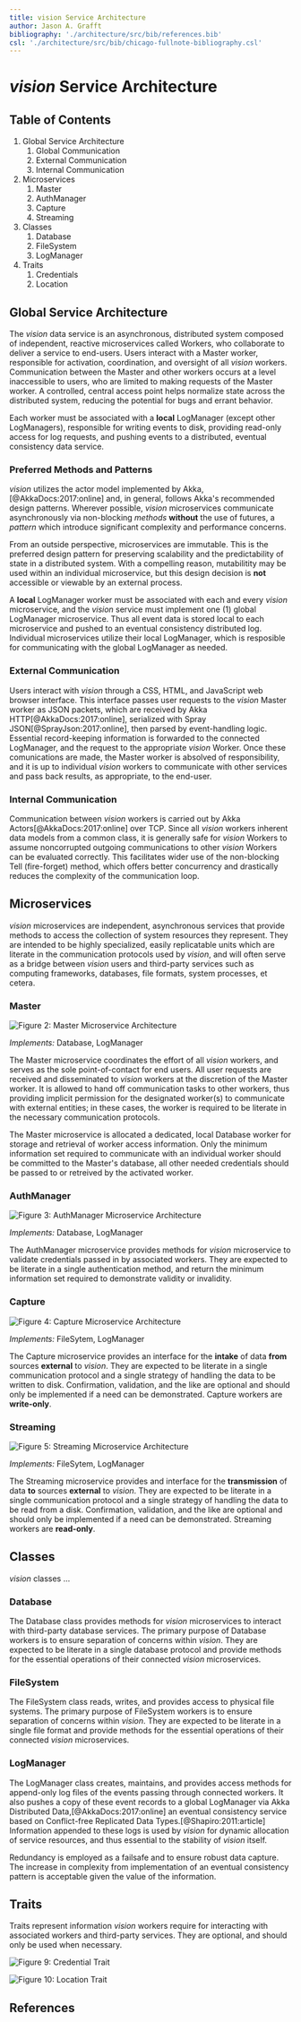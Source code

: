```yaml
---
title: vision Service Architecture
author: Jason A. Grafft
bibliography: './architecture/src/bib/references.bib'
csl: './architecture/src/bib/chicago-fullnote-bibliography.csl'
---
```

# *vision* Service Architecture
## Table of Contents
1. Global Service Architecture
    1. Global Communication
    2. External Communication
    3. Internal Communication
2. Microservices
    1. Master
    2. AuthManager
    3. Capture
    4. Streaming
3. Classes
    1. Database
    2. FileSystem
    3. LogManager
4. Traits
    1. Credentials
    2. Location

## Global Service Architecture
<!-- ![Figure 1: vision Global Service Architecture][GlobalService] -->

The *vision* data service is an asynchronous, distributed system composed of independent, reactive microservices called Workers, who collaborate to deliver a service to end-users. Users interact with a Master worker, responsible for activation, coordination, and oversight of all *vision* workers. Communication between the Master and other workers occurs at a level inaccessible to users, who are limited to making requests of the Master worker. A controlled, central access point helps normalize state across the distributed system, reducing the potential for bugs and errant behavior.

Each worker must be associated with a **local** LogManager (except other LogManagers), responsible for writing events to disk, providing read-only access for log requests, and pushing events to a distributed, eventual consistency data service.

### Preferred Methods and Patterns
*vision* utilizes the actor model implemented by Akka,[@AkkaDocs:2017:online] and, in general, follows Akka's recommended design patterns. Wherever possible, *vision* microservices communicate asynchronously via non-blocking *methods* **without** the use of futures, a *pattern* which introduce significant complexity and performance concerns.

From an outside perspective, microservices are immutable. This is the preferred design pattern for preserving scalability and the predictability of state in a distributed system. With a compelling reason, mutabilitity may be used within an individual microservice, but this design decision is **not** accessible or viewable by an external process.

A **local** LogManager worker must be associated with each and every *vision* microservice, and the *vision* service must implement one (1) global LogManager microservice. Thus all event data is stored local to each microservice and pushed to an eventual consistency distributed log. Individual microservices utilize their local LogManager, which is resposible for communicating with the global LogManager as needed.

### External Communication
Users interact with *vision* through a CSS, HTML, and JavaScript web browser interface. This interface passes user requests to the *vision* Master worker as JSON packets, which are received by Akka HTTP[@AkkaDocs:2017:online], serialized with Spray JSON[@SprayJson:2017:online], then parsed by event-handling logic. Essential record-keeping information is forwarded to the connected LogManager, and the request to the appropriate *vision* Worker. Once these comunications are made, the Master worker is absolved of responsibility, and it is up to individual *vision* workers to communicate with other services and pass back results, as appropriate, to the end-user.

### Internal Communication
Communication between *vision* workers is carried out by Akka Actors[@AkkaDocs:2017:online] over TCP. Since all *vision* workers inherent data models from a common class, it is generally safe for *vision* Workers to assume noncorrupted outgoing communications to other *vision* Workers can be evaluated correctly. This facilitates wider use of the non-blocking Tell (fire-forget) method, which offers better concurrency and drastically reduces the complexity of the communication loop.

## Microservices
*vision* microservices are independent, asynchronous services that provide methods to access the collection of system resources they represent. They are intended to be highly specialized, easily replicatable units which are literate in the communication protocols used by *vision*, and will often serve as a bridge between *vision* users and third-party services such as computing frameworks, databases, file formats, system processes, et cetera.

### Master
![Figure 2: Master Microservice Architecture][Master]

*Implements:* Database, LogManager

The Master microservice coordinates the effort of all *vision* workers, and serves as the sole point-of-contact for end users. All user requests are received and disseminated to *vision* workers at the discretion of the Master worker. It is allowed to hand off communication tasks to other workers, thus providing implicit permission for the designated worker(s) to communicate with external entities; in these cases, the worker is required to be literate in the necessary communication protocols.

The Master microservice is allocated a dedicated, local Database worker for storage and retrieval of worker access information. Only the minimum information set required to communicate with an individual worker should be committed to the Master's database, all other needed credentials should be passed to or retreived by the activated worker.

### AuthManager
![Figure 3: AuthManager Microservice Architecture][AuthManager]

*Implements:* Database, LogManager

The AuthManager microservice provides methods for *vision* microservice to validate credentials passed in by associated workers. They are expected to be literate in a single authentication method, and return the minimum information set required to demonstrate validity or invalidity.

### Capture
![Figure 4: Capture Microservice Architecture][Capture]

*Implements:* FileSytem, LogManager

The Capture microservice provides an interface for the **intake** of data **from** sources **external** to *vision*. They are expected to be literate in a single communication protocol and a single strategy of handling the data to be written to disk. Confirmation, validation, and the like are optional and should only be implemented if a need can be demonstrated. Capture workers are **write-only**.

### Streaming
![Figure 5: Streaming Microservice Architecture][Streaming]

*Implements:* FileSytem, LogManager

The Streaming microservice provides and interface for the **transmission** of data **to** sources **external** to *vision*. They are expected to be literate in a single communication protocol and a single strategy of handling the data to be read from a disk. Confirmation, validation, and the like are optional and should only be implemented if a need can be demonstrated. Streaming workers are **read-only**.

## Classes
*vision* classes ...

### Database
<!-- ![Figure 6: Database Microservice Architecture][Database] -->

The Database class provides methods for *vision* microservices to interact with third-party database services. The primary purpose of Database workers is to ensure separation of concerns within *vision*. They are expected to be literate in 
a single database protocol and provide methods for the essential operations of their connected *vision* microservices.

### FileSystem
<!-- ![Figure 7: FileSystem Microservice Architecture][FileSystem] -->

The FileSystem class reads, writes, and provides access to physical file systems. The primary purpose of FileSystem workers is to ensure separation of concerns within *vision*. They are expected to be literate in a single file format and provide methods for the essential operations of their connected *vision* microservices.

### LogManager
<!-- ![Figure 8: LogManager Microservice Architecture][LogManager] -->

The LogManager class creates, maintains, and provides access methods for append-only log files of the events passing through connected workers. It also pushes a copy of these event records to a global LogManager via Akka Distributed Data,[@AkkaDocs:2017:online] an eventual consistency service based on Conflict-free Replicated Data Types.[@Shapiro:2011:article] Information appended to these logs is used by *vision* for dynamic allocation of service resources, and thus essential to the stability of *vision* itself.

Redundancy is employed as a failsafe and to ensure robust data capture. The increase in complexity from implementation of an eventual consistency pattern is acceptable given the value of the information.

## Traits
Traits represent information *vision* workers require for interacting with associated workers and third-party services. They are optional, and should only be used when necessary.

![Figure 9: Credential Trait][Credentials]

![Figure 10: Location Trait][Location]

## References

[GlobalService]: architecture/old/img-001/GlobalService.png
[AuthManager]: architecture/old/img-001/microservices/AuthManager.png
[Capture]: architecture/old/img-001/microservices/Capture.png
[Database]: architecture/old/img-001/microservices/Database.png
[FileSystem]: architecture/old/img-001/microservices/FileSystem.png
[LogManager]: architecture/old/img-001/microservices/LogManager.png
[Master]: architecture/old/img-001/microservices/Master.png
[Streaming]: architecture/old/img-001/microservices/Streaming.png
[Credentials]: architecture/old/img-001/traits/Credentials.png
[Location]: architecture/old/img-001/traits/Location.png